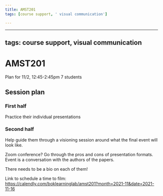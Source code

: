```yaml
---
title: AMST201
tags: [course support, ' visual communication']

---
```


---
tags: course support, visual communication
---

# AMST201
Plan for 11/2, 12:45-2:45pm
7 students

## Session plan
### First half 
Practice their individual presentations

### Second half
Help guide them through a visioning session around what the final event will look like.

Zoom conference? Go through the pros and cons of presentation formats. Event is a conversation with the authors of the papers. 

There needs to be a bio on each of them!

Link to schedule a time to film: https://calendly.com/boklearninglab/amst201?month=2021-11&date=2021-11-16